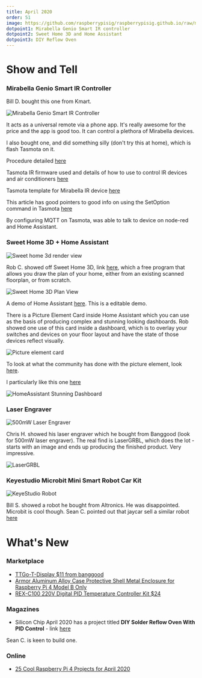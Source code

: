 ```yaml
---
title: April 2020
order: 51
image: https://github.com/raspberrypisig/raspberrypisig.github.io/raw/master/assets/images/SweetHome3D-render.jpg
dotpoint1: Mirabella Genio Smart IR controller 
dotpoint2: Sweet Home 3D and Home Assistant
dotpoint3: DIY Reflow Oven
---
```





# Show and Tell

### Mirabella Genio Smart IR Controller
Bill D. bought this one from Kmart.

![Mirabella Genio Smart IR Controller](https://www.kmart.com.au/wcsstore/Kmart/images/ncatalog/f/0/42769460-1-f.jpg)

It acts as a universal remote via a phone app. It's really awesome for the price and the app is good too. It can control a plethora of Mirabella devices.

I also bought one, and did something silly (don't try this at home), which is flash Tasmota on it. 

Procedure detailed [here](https://community.home-assistant.io/t/mirabella-genio-ir-controller-kmart-integration/164388) 

Tasmota IR firmware used and details of how to use to control IR devices and air conditioners [here](https://tasmota.github.io/docs/Tasmota-IR/)

Tasmota template for Mirabella IR device [here](https://templates.blakadder.com/mirabella_genio_I002577.html)

This article has good pointers to good info on using the SetOption command in Tasmota [here](https://community.home-assistant.io/t/mirabella-genio-smart-home/85816)

By configuring MQTT on Tasmota, was able to talk to device on node-red and Home Assistant.

### Sweet Home 3D + Home Assistant

![Sweet home 3d render view](https://github.com/raspberrypisig/raspberrypisig.github.io/raw/master/assets/images/SweetHome3D-render-bland.jpg)

Rob C. showed off Sweet Home 3D, link [here](http://www.sweethome3d.com/), which a free program that allows you draw the plan of your home, either from an existing scanned floorplan, or from scratch.

![Sweet Home 3D Plan View](https://github.com/raspberrypisig/raspberrypisig.github.io/raw/master/assets/images/SweetHome3D-plan.jpg)
 
A demo of Home Assistant [here](https://demo.home-assistant.io/#/lovelace/0). This is a editable demo.

There is a Picture Element Card inside Home Assistant which you can use as the basis of producing complex and stunning looking dashboards. 
Rob showed one use of this card inside a dashboard, which is to overlay your switches and devices on your floor layout and have the state of those
devices reflect visually.

![Picture element card](https://github.com/raspberrypisig/raspberrypisig.github.io/raw/master/assets/images/homeassistant-pictureelement.jpg)

To look at what the community has done with the picture element, look [here](https://community.home-assistant.io/t/show-off-your-picture-elements-uses/63642/18). 

I particularly like this one [here](https://community.home-assistant.io/t/picture-elements-custom-layout-card-interface/126132)

![HomeAssistant Stunning Dashboard](https://community-home-assistant-assets.s3.dualstack.us-west-2.amazonaws.com/original/3X/3/4/34c72ecc13092c2787a8fa8ddbf78bbd19f4544e.png)

### Laser Engraver

![500mW Laser Engraver](https://github.com/raspberrypisig/raspberrypisig.github.io/raw/master/assets/images/laserengraver.jpg)

Chris H. showed his laser engraver which he bought from Banggood (look for 500mW laser engraver).
The real find is LaserGRBL, which does the lot - starts with an image and ends up producing the finished product. Very impressive. 

![LaserGRBL](https://github.com/raspberrypisig/raspberrypisig.github.io/raw/master/assets/images/lasergrbl.jpg)


### Keyestudio Microbit Mini Smart Robot Car Kit

![KeyeStudio Robot](https://github.com/raspberrypisig/raspberrypisig.github.io/raw/master/assets/images/keyestudio-robot.png)

Bill S. showed a robot he bought from Altronics. He was disappointed. Microbit is cool though. Sean C. pointed out that jaycar
sell a similar robot [here](https://www.jaycar.com.au/duinotech-mini-smart-car-robot-kit-with-micro-bit-stem/p/KR9262)



# What's New

### Marketplace
- [TTGo-T-Display $11 from banggood](https://www.banggood.com/LILYGO-TTGO-T-Display-ESP32-CP2104-WiFi-bluetooth-Module-1_14-Inch-LCD-Development-Board-p-1522925.html?cur_warehouse=CN)
- [Armor Aluminum Alloy Case Protective Shell Metal Enclosure for Raspberry Pi 4 Model B Only](https://www.banggood.com/Armor-Aluminum-Alloy-Case-Protective-Shell-Metal-Enclosure-for-Raspberry-Pi-4-Model-B-Only-p-1539228.html?gmcCountry=AU&currency=AUD&createTmp=1&utm_source=googleshopping&utm_medium=cpc_bgs&utm_content=frank&utm_campaign=frank-ssc-au-all-19bf11-1104&ad_id=394360771135&gclid=Cj0KCQjwybD0BRDyARIsACyS8muG_NOJdJa-qs7WieIo8guYr1X3kww9-wsA8_nyx9rWpvPBPXpO2YEaAvejEALw_wcB&cur_warehouse=CN)
- [REX-C100 220V Digital PID Temperature Controller Kit $24](https://www.banggood.com/REX-C100-100-240V-Digital-PID-Temperature-Controller-Kit-p-914678.html?rmmds=category&cur_warehouse=CN)

### Magazines
- Silicon Chip April 2020 has a project titled **DIY Solder Reflow Oven With PID Control** - link [here](http://www.siliconchip.com.au/Issue/2020/April/A+DIY+Reflow+Oven+Controller+for+modern+soldering?res=nonflash)

Sean C. is keen to build one.

### Online
- [25 Cool Raspberry Pi 4 Projects for April 2020](https://all3dp.com/1/best-raspberry-pi-projects/)


